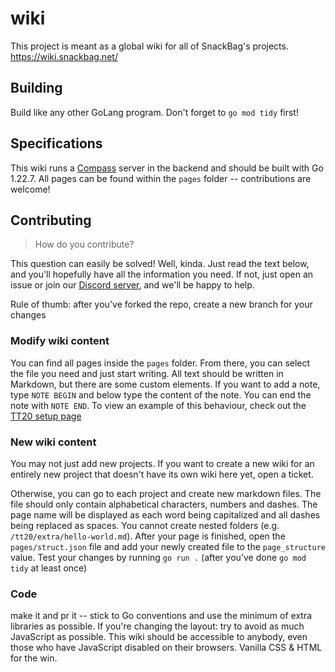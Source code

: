 # wiki

This project is meant as a global wiki for all of SnackBag's projects.\
https://wiki.snackbag.net/

## Building

Build like any other GoLang program. Don't forget to `go mod tidy` first!

## Specifications

This wiki runs a [Compass](https://github.com/snackbag/compass) server in the backend and should be built with Go
1.22.7. All pages can be found within the `pages` folder -- contributions are welcome!

## Contributing

> How do you contribute?

This question can easily be solved! Well, kinda. Just read the text below, and you'll hopefully have all the information
you need. If not, just open an issue or join our [Discord server](https://discord.gg/7uYhxN7cFj), and we'll be happy to
help.

Rule of thumb: after you've forked the repo, create a new branch for your changes

### Modify wiki content

You can find all pages inside the `pages` folder. From there, you can select the file you need and just start writing.
All text should be written in Markdown, but there are some custom elements. If you want to add a note, type `NOTE BEGIN`
and below type the content of the note. You can end the note with `NOTE END`. To view an example of this behaviour,
check out the [TT20 setup page](/pages/tt20/setup.md)

### New wiki content

You may not just add new projects. If you want to create a new wiki for an entirely new project that doesn't have its
own wiki here yet, open a ticket.

Otherwise, you can go to each project and create new markdown files. The file should only contain alphabetical
characters, numbers and dashes. The page name will be displayed as each word being capitalized and all dashes being
replaced as spaces. You cannot create nested folders (e.g. `/tt20/extra/hello-world.md`). After your page is finished,
open the `pages/struct.json` file and add your newly created file to the `page_structure` value. Test your changes by
running `go run .` (after you've done `go mod tidy` at least once)

### Code

make it and pr it -- stick to Go conventions and use the minimum of extra libraries as possible. If you're changing the
layout: try to avoid as much JavaScript as possible. This wiki should be accessible to anybody, even those who have
JavaScript disabled on their browsers. Vanilla CSS & HTML for the win.